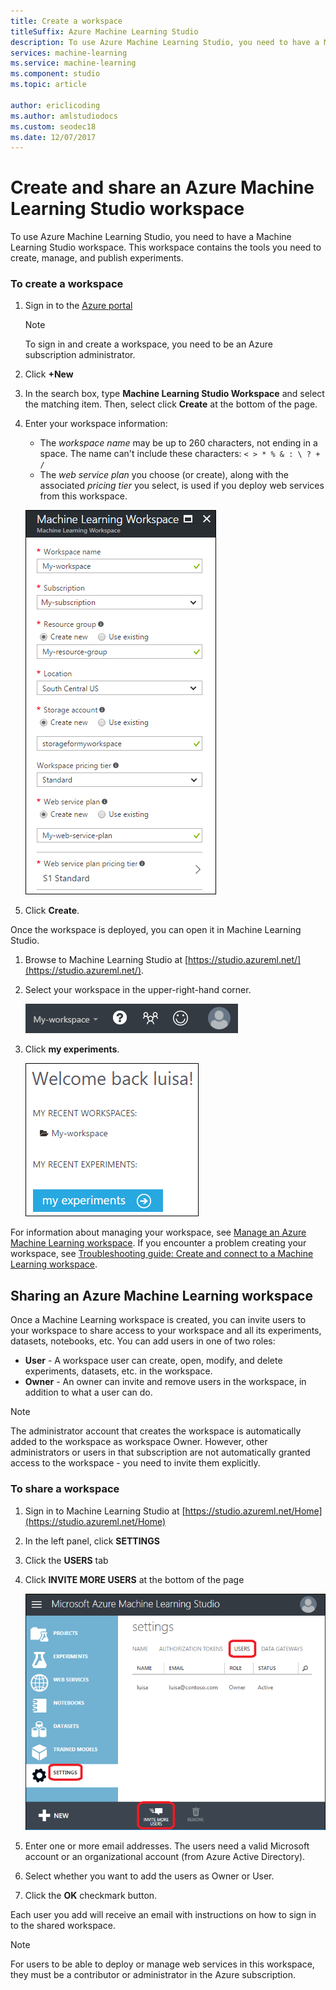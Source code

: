 ```yaml
---
title: Create a workspace
titleSuffix: Azure Machine Learning Studio
description: To use Azure Machine Learning Studio, you need to have a Machine Learning Studio workspace. This workspace contains the tools you need to create, manage, and publish experiments.
services: machine-learning
ms.service: machine-learning
ms.component: studio
ms.topic: article

author: ericlicoding
ms.author: amlstudiodocs
ms.custom: seodec18
ms.date: 12/07/2017
---
```


# Create and share an Azure Machine Learning Studio workspace

To use Azure Machine Learning Studio, you need to have a Machine Learning Studio workspace. This workspace contains the tools you need to create, manage, and publish experiments.



### To create a workspace
1. Sign in to the [Azure portal](https://portal.azure.com/)

    > [!NOTE]
    > To sign in and create a workspace, you need to be an Azure subscription administrator. 
    >
    > 

2. Click **+New**

3. In the search box, type **Machine Learning Studio Workspace** and select the matching item. Then, select click **Create** at the bottom of the page.

4. Enter your workspace information:

    - The *workspace name* may be up to 260 characters, not ending in a space. The name can't include these characters: `< > * % & : \ ? + /`
    - The *web service plan* you choose (or create), along with the associated *pricing tier* you select, is used if you deploy web services from this workspace.

    ![Create a new workspace](./media/create-workspace/create-new-workspace.png)

5. Click **Create**.

Once the workspace is deployed, you can open it in Machine Learning Studio.

1. Browse to Machine Learning Studio at [https://studio.azureml.net/](https://studio.azureml.net/).

2. Select your workspace in the upper-right-hand corner.

    ![Select workspace](./media/create-workspace/open-workspace.png)

3. Click **my experiments**.

    ![Open experiments](./media/create-workspace/my-experiments.png)

For information about managing your workspace, see [Manage an Azure Machine Learning workspace](manage-workspace.md).
If you encounter a problem creating your workspace, see [Troubleshooting guide: Create and connect to a Machine Learning workspace](troubleshooting-creating-ml-workspace.md).


## Sharing an Azure Machine Learning workspace
Once a Machine Learning workspace is created, you can invite users to your workspace to share access to your workspace and all its experiments, datasets, notebooks, etc. You can add users in one of two roles:

* **User** - A workspace user can create, open, modify, and delete experiments, datasets, etc. in the workspace.
* **Owner** - An owner can invite and remove users in the workspace, in addition to what a user can do.

> [!NOTE]
> The administrator account that creates the workspace is automatically added to the workspace as workspace Owner. However, other administrators or users in that subscription are not automatically granted access to the workspace - you need to invite them explicitly.
> 
> 

### To share a workspace

1. Sign in to Machine Learning Studio at [https://studio.azureml.net/Home](https://studio.azureml.net/Home)

2. In the left panel, click **SETTINGS**

3. Click the **USERS** tab

4. Click **INVITE MORE USERS** at the bottom of the page

    ![Studio settings](./media/create-workspace/settings.png)

5. Enter one or more email addresses. The users need a valid Microsoft account or an organizational account (from Azure Active Directory).

6. Select whether you want to add the users as Owner or User.

7. Click the **OK** checkmark button.

Each user you add will receive an email with instructions on how to sign in to the shared workspace.

> [!NOTE]
> For users to be able to deploy or manage web services in this workspace, they must be a contributor or administrator in the Azure subscription. 



